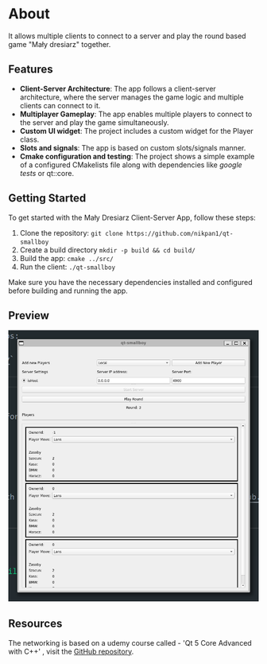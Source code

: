 # About
It allows multiple clients to connect to a server and play the round based game "Mały dresiarz" together.

## Features

- **Client-Server Architecture**: The app follows a client-server architecture, where the server manages the game logic and multiple clients can connect to it.
- **Multiplayer Gameplay**: The app enables multiple players to connect to the server and play the game simultaneously.
- **Custom UI widget**: The project includes a custom widget for the Player class.
- **Slots and signals**: The app is based on custom slots/signals manner.
- **Cmake configuration and testing**: The project shows a simple example of a configured CMakelists file along with dependencies like *google tests* or qt::core.


## Getting Started

To get started with the Mały Dresiarz Client-Server App, follow these steps:

1. Clone the repository: `git clone https://github.com/nikpan1/qt-smallboy`
2. Create a build directory `mkdir -p build && cd build/`
3. Build the app: `cmake ../src/`
4. Run the client: `./qt-smallboy`

Make sure you have the necessary dependencies installed and configured before building and running the app.

## Preview
![Image Description](docs/preview/app.png)

## Resources

The networking is based on a udemy course called - 'Qt 5 Core Advanced with C++' , visit the [GitHub repository](https://github.com/voidrealms/qt6-core-advanced/tree/main/section%204/qt6ca-4-32).
